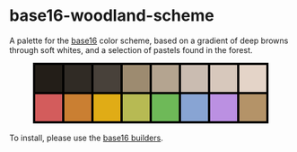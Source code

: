 # base16-woodland-scheme

A palette for the [base16](https://github.com/chriskempson/base16) color scheme, based on a gradient of deep browns through soft whites, and a selection of pastels found in the forest.

<p align="center">
  <img src="./palette.png">
</p>

To install, please use the [base16 builders](https://github.com/chriskempson/base16).
